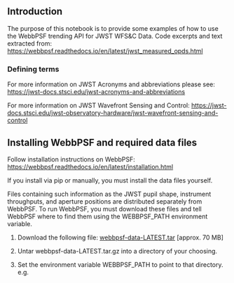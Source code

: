 ## Introduction
The purpose of this notebook is to provide some examples of how to use the WebbPSF trending API for JWST WFS&C Data.  Code excerpts and text extracted from: https://webbpsf.readthedocs.io/en/latest/jwst_measured_opds.html

### Defining terms
For more information on JWST Acronyms and abbreviations please see: https://jwst-docs.stsci.edu/jwst-acronyms-and-abbreviations

For more information on JWST Wavefront Sensing and Control: https://jwst-docs.stsci.edu/jwst-observatory-hardware/jwst-wavefront-sensing-and-control

## Installing WebbPSF and required data files
Follow installation instructions on WebbPSF:
https://webbpsf.readthedocs.io/en/latest/installation.html

If you install via pip or manually, you must install the data files yourself.

Files containing such information as the JWST pupil shape, instrument throughputs, and aperture positions are distributed separately from WebbPSF. To run WebbPSF, you must download these files and tell WebbPSF where to find them using the WEBBPSF_PATH environment variable.

  1. Download the following file: [webbpsf-data-LATEST.tar](https://stsci.box.com/shared/static/qxpiaxsjwo15ml6m4pkhtk36c9jgj70k.gz) [approx. 70 MB]

  2. Untar webbpsf-data-LATEST.tar.gz into a directory of your choosing.

  3. Set the environment variable WEBBPSF_PATH to point to that directory. e.g.